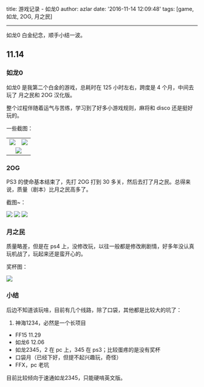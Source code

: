 title: 游戏记录 - 如龙0
author: azlar
date: '2016-11-14 12:09:48'
tags: [game, 如龙, 2OG, 月之民]

---

如龙0 白金纪念，顺手小结一波。
<!-- desc -->
## 11.14
### 如龙0 
如龙0 是我第二个白金的游戏，总耗时在 125 小时左右，跨度是 4 个月，中间去玩了 月之民和 2OG 汉化版。

整个过程伴随着运气与苦练，学习到了好多小游戏规则，麻将和 disco 还是挺好玩的。

一些截图：

<table style="text-align:center;">
<tr>
	<td>
		<img src="http://blog.azlar.cc/images/games/IMG_1357.JPG">
	</td>
	<td>
		<img src="http://blog.azlar.cc/images/games/IMG_1359.JPG">
	</td>
</tr>
<tr>
	<td colspan="2">
		<img src="http://blog.azlar.cc/images/games/yakuza0.png">
	</td>
</tr>
</table>
	

### 2OG
PS3 的使命基本结束了，先打 2OG 打到 30 多关，然后去打了月之民。总得来说，质量（剧本）比月之民高多了。

截图~：

![](http://blog.azlar.cc/images/games/IMG_1318.JPG)
![](http://blog.azlar.cc/images/games/IMG_1319.JPG)
![](http://blog.azlar.cc/images/games/IMG_1320.JPG)

### 月之民
质量略差，但是在 ps4 上，没修改玩，以往一般都是修改刷剧情，好多年没认真玩机战了，玩起来还是蛮开心的。

奖杯图：

![](http://blog.azlar.cc/images/games/ogmd.png)


### 小结
后边不知道该玩啥，目前有几个线路，除了口袋，其他都是比较大的坑了：

1. 神海1234，必然是一个长项目
- FF15 11.29
- 如龙6 12.06
- 如龙2345，2 在 pc 上，345 在 ps3；比较蛋疼的是没有奖杯
- 口袋月（已经下好，但提不起兴趣玩，奇怪）
- FFX，pc 老坑

目前比较倾向于速通如龙2345，只能硬啃英文版。